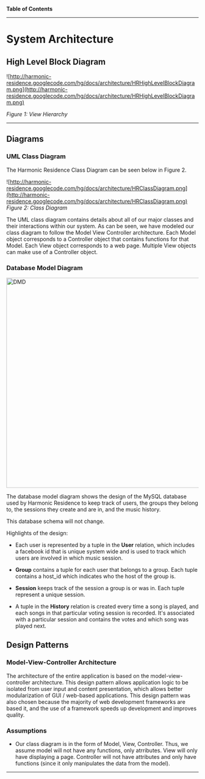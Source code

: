 **Table of Contents**


---


# System Architecture #

## High Level Block Diagram ##
![http://harmonic-residence.googlecode.com/hg/docs/architecture/HRHighLevelBlockDiagram.png](http://harmonic-residence.googlecode.com/hg/docs/architecture/HRHighLevelBlockDiagram.png)

_Figure 1: View Hierarchy_


---


## Diagrams ##

### UML Class Diagram ###

The Harmonic Residence Class Diagram can be seen below in Figure 2.

![http://harmonic-residence.googlecode.com/hg/docs/architecture/HRClassDiagram.png](http://harmonic-residence.googlecode.com/hg/docs/architecture/HRClassDiagram.png)
_Figure 2: Class Diagram_


The UML class diagram contains details about all of our major classes and their interactions within our system. As can be seen, we have modeled our class diagram to follow the Model View Controller architecture. Each Model object corresponds to a Controller object that contains functions for that Model. Each View object corresponds to a web page. Multiple View objects can make use of a Controller object.


### Database Model Diagram ###

<img src='http://harmonic-residence.googlecode.com/hg/docs/architecture/HRDatabaseModel.png' alt='DMD' width='900' height='550' />

The database model diagram shows the design of the MySQL database used by Harmonic Residence to keep track of users, the groups they belong to, the sessions they create and are in, and the music history.

This database schema will not change.

Highlights of the design:

  * Each user is represented by a tuple in the **User** relation, which includes a facebook id that is unique system wide and is used to track which users are involved in which music session.

  * **Group** contains a tuple for each user that belongs to a group. Each tuple contains a host\_id which indicates who the host of the group is.

  * **Session** keeps track of the session a group is or was in. Each tuple represent a unique session.


  * A tuple in the **History** relation is created every time a song is played, and each songs in that particular voting session is recorded. It's associated with a particular session and contains the votes and which song was played next.


## Design Patterns ##

### Model-View-Controller Architecture ###

The architecture of the entire application is based on the model-view-controller architecture. This design pattern allows application logic to be isolated from user input and content presentation, which allows better modularization of GUI / web-based applications. This design pattern was also chosen because the majority of web development frameworks are based it, and the use of a framework speeds up development and improves quality.

### Assumptions ###
  * Our class diagram is in the form of Model, View, Controller. Thus, we assume model will not have any functions, only atrributes. View will only have displaying a page. Controller will not have attributes and only have functions (since it only manipulates the data from the model).


---
